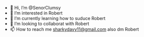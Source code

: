 - 👋 Hi, I’m @SenorClumsy 
- 👀 I’m interested in Robert 
- 🌱 I’m currently learning how to suduce Robert 
- 💞️ I’m looking to collaborat with Robert 
- 📫 How to reach me sharkydavy11@gmail.com also dm Robert 

<!---
SenorClumsy/SenorClumsy is a ✨ special ✨ repository because its `README.md` (this file) appears on your GitHub profile.
You can click the Preview link to take a look at your changes.
--->
